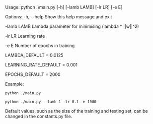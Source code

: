 Usage:
python .\main.py [-h] [-lamb LAMB] [-lr LR] [-e E]

Options:
-h, --help Show this help message and exit

-lamb LAMB Lambda parameter for minimising (lambda * ||w||^2)

-lr LR Learning rate

-e E Number of epochs in training

LAMBDA_DEFAULT = 0.0125

LEARNING_RATE_DEFAULT = 0.001

EPOCHS_DEFAULT = 2000

Example:

```shell
python ./main.py
```

```shell
python ./main.py  -lamb 1 -lr 0.1 -e 1000
```
Default values, such as the size of the training and testing set, can be changed in the constants.py file.

